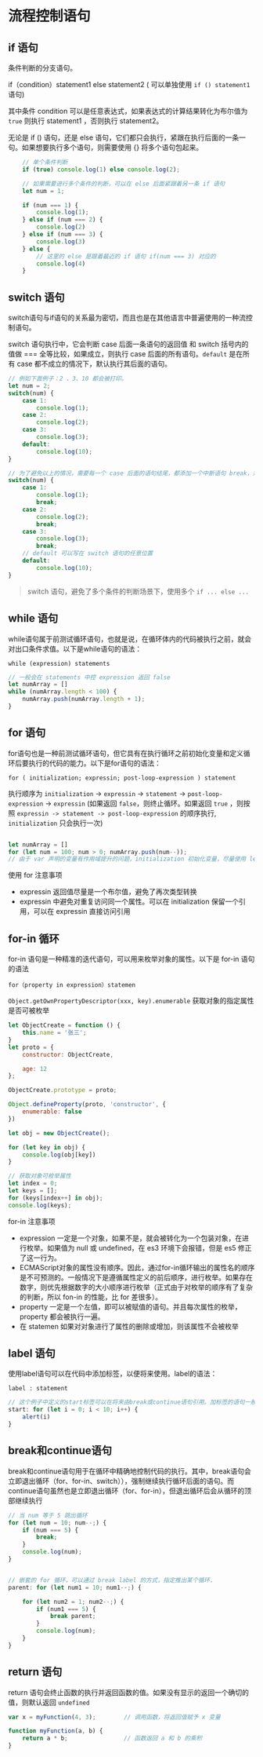 # 流程控制语句

<!-- toc -->

## if 语句

条件判断的分支语句。

 if（condition）statement1 else statement2 ( 可以单独使用 `if () statement1` 语句)

其中条件 condition 可以是任意表达式，如果表达式的计算结果转化为布尔值为 `true` 则执行 statement1 ，否则执行 statement2。

无论是 if ()  语句，还是 else 语句，它们都只会执行，紧跟在执行后面的一条一句。如果想要执行多个语句，则需要使用  {} 将多个语句包起来。

```javascript
    // 单个条件判断
    if (true) console.log(1) else console.log(2);

    // 如果需要进行多个条件的判断，可以在 else 后面紧跟着另一条 if 语句
    let num = 1;

    if (num === 1) {
        console.log(1);
    } else if (num === 2) {
        console.log(2)
    } else if (num === 3) {
        console.log(3)
    } else {
        // 这里的 else 是跟着最近的 if 语句 if(num === 3) 对应的
        console.log(4)
    }
```

## switch 语句

switch语句与if语句的关系最为密切，而且也是在其他语言中普遍使用的一种流控制语句。

switch 语句执行中，它会判断 case 后面一条语句的返回值 和 switch 括号内的值做 === 全等比较，如果成立，则执行 case 后面的所有语句。`default` 是在所有 case 都不成立的情况下，默认执行其后面的语句。

```javascript
// 例如下面例子：2 、3、10 都会被打印。
let num = 2;
switch(num) {
    case 1:
        console.log(1);
    case 2:
        console.log(2);
    case 3:
        console.log(3);
    default:
        console.log(10);
}

// 为了避免以上的情况，需要每一个 case 后面的语句结尾，都添加一个中断语句 break，来跳出 switch 语句
switch(num) {
    case 1:
        console.log(1);
        break;
    case 2:
        console.log(2);
        break;
    case 3:
        console.log(3);
        break;
    // default 可以写在 switch 语句的任意位置
    default:
        console.log(10);
}
```

> switch 语句，避免了多个条件的判断场景下，使用多个 `if ... else ...`

## while 语句

while语句属于前测试循环语句，也就是说，在循环体内的代码被执行之前，就会对出口条件求值。以下是while语句的语法：

`while (expression) statements`

```javascript
// 一般会在 statements 中控 expression 返回 false
let numArray = []
while (numArray.length < 100) {
    numArray.push(numArray.length + 1);
}
```

## for 语句

for语句也是一种前测试循环语句，但它具有在执行循环之前初始化变量和定义循环后要执行的代码的能力。以下是for语句的语法：

`for ( initialization; expressin; post-loop-expression ) statement`

执行顺序为 `initialization` -> `expressin` -> `statement` -> `post-loop-expression` -> `expressin` (如果返回 `false`，则终止循环。如果返回 `true` ，则按照 `expressin -> statement -> post-loop-expression` 的顺序执行, `initialization` 只会执行一次)

```javascript

let numArray = []
for (let num = 100; num > 0; numArray.push(num--));
// 由于 var 声明的变量有作用域提升的问题，initialization 初始化变量，尽量使用 let
```

使用 for 注意事项

* expressin 返回值尽量是一个布尔值，避免了再次类型转换
* expressin 中避免对重复访问同一个属性。可以在 initialization 保留一个引用，可以在 expressin 直接访问引用

## for-in 循环

for-in 语句是一种精准的迭代语句，可以用来枚举对象的属性。以下是 for-in 语句的语法

`for（property in expression）statemen`

`Object.getOwnPropertyDescriptor(xxx, key).enumerable` 获取对象的指定属性是否可被枚举

```javascript
let ObjectCreate = function () {
    this.name = '张三';
}
let proto = {
    constructor: ObjectCreate,

    age: 12
};

ObjectCreate.prototype = proto;

Object.defineProperty(proto, 'constructor', {
    enumerable: false
})

let obj = new ObjectCreate();

for (let key in obj) {
    console.log(obj[key])
}

// 获取对象可枚举属性
let index = 0;
let keys = [];
for (keys[index++] in obj);
console.log(keys);
```

for-in 注意事项

* expression 一定是一个对象，如果不是，就会被转化为一个包装对象，在进行枚举。如果值为 null 或 undefined，在 es3 环境下会报错，但是 es5 修正了这一行为。
* ECMAScript对象的属性没有顺序。因此，通过for-in循环输出的属性名的顺序是不可预测的。一般情况下是遵循属性定义的前后顺序，进行枚举。如果存在数字，则优先根据数字的大小顺序进行枚举（正式由于对枚举的顺序有了复杂的判断，所以 fon-in 的性能，比 for 差很多）。
* property 一定是一个左值，即可以被赋值的语句。并且每次属性的枚举，property 都会被执行一遍。
* 在 statemen 如果对对象进行了属性的删除或增加，则该属性不会被枚举

## label 语句

使用label语句可以在代码中添加标签，以便将来使用。label的语法：

`label : statement`

```javascript
// 这个例子中定义的start标签可以在将来由break或continue语句引用。加标签的语句一般都要与for语句等循环语句配合使用。
start: for (let i = 0; i < 10; i++) {
    alert(i)
}
```

## break和continue语句

break和continue语句用于在循环中精确地控制代码的执行。其中，break语句会立即退出循环（for、for-in、switch）），强制继续执行循环后面的语句。而continue语句虽然也是立即退出循环（for、for-in），但退出循环后会从循环的顶部继续执行

```javascript
// 当 num 等于 5 跳出循环
for (let num = 10; num--;) {
    if (num === 5) {
        break;
    }
    console.log(num);
}


// 嵌套的 for 循环，可以通过 break label 的方式，指定推出某个循环，
parent: for (let num1 = 10; num1--;) {

    for (let num2 = 1; num2--;) {
        if (num1 === 5) {
            break parent;
        }
        console.log(num);
    }
}
```

## return 语句

return 语句会终止函数的执行并返回函数的值。如果没有显示的返回一个确切的值，则默认返回 `undefined`

```javascript
var x = myFunction(4, 3);        // 调用函数，将返回值赋予 x 变量

function myFunction(a, b) {
    return a * b;                // 函数返回 a 和 b 的乘积
}
```